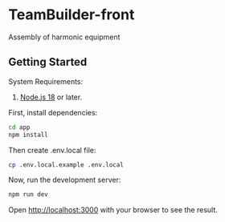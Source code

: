 # TeamBuilder-front
Assembly of harmonic equipment

## Getting Started

System Requirements:

1. [Node.js 18](https://nodejs.org/en) or later.

First, install dependencies:

```bash
cd app
npm install
```

Then create .env.local file:

```bash
cp .env.local.example .env.local
```

Now, run the development server:

```bash
npm run dev
```

Open [http://localhost:3000](http://localhost:3000) with your browser to see the result.